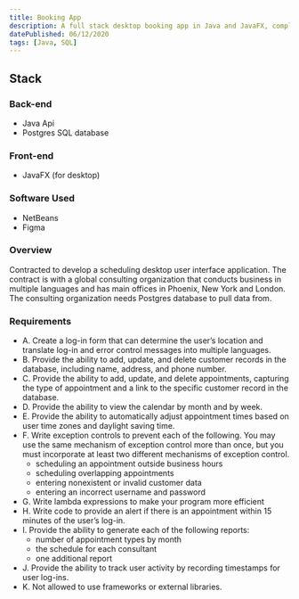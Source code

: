 ```yaml
---
title: Booking App
description: A full stack desktop booking app in Java and JavaFX, complete with authentication, database and back-end.
datePublished: 06/12/2020
tags: [Java, SQL]
---
```


## Stack

### Back-end
* Java Api
* Postgres SQL database

### Front-end
* JavaFX (for desktop)

### Software Used
* NetBeans
* Figma

### Overview
Contracted to develop a scheduling desktop user interface application. The contract is with a global consulting organization that conducts business in multiple languages and has main offices in Phoenix, New York and London. The consulting organization needs Postgres database to pull data from.

### Requirements

* A. Create a log-in form that can determine the user’s location and translate log-in and error control messages into multiple languages.
* B. Provide the ability to add, update, and delete customer records in the database, including name, address, and phone number.
* C. Provide the ability to add, update, and delete appointments, capturing the type of appointment and a link to the specific customer record in the database.
* D. Provide the ability to view the calendar by month and by week.
* E. Provide the ability to automatically adjust appointment times based on user time zones and daylight saving time.
* F. Write exception controls to prevent each of the following. You may use the same mechanism of exception control more than once, but you must incorporate at least two different mechanisms of exception control.
    - scheduling an appointment outside business hours
    - scheduling overlapping appointments
    - entering nonexistent or invalid customer data
    - entering an incorrect username and password
* G. Write lambda expressions to make your program more efficient
* H. Write code to provide an alert if there is an appointment within 15 minutes of the user’s log-in.
* I. Provide the ability to generate each of the following reports:
    - number of appointment types by month
    - the schedule for each consultant
    - one additional report
* J. Provide the ability to track user activity by recording timestamps for user log-ins.
* K. Not allowed to use frameworks or external libraries.